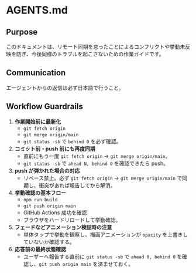 # AGENTS.md

## Purpose
このドキュメントは、リモート同期を怠ったことによるコンフリクトや挙動未反映を防ぎ、今後同様のトラブルを起こさないための作業ガイドです。

## Communication
エージェントからの返信は必ず日本語で行うこと。

## Workflow Guardrails
1. **作業開始前に最新化**
   - `git fetch origin`
   - `git merge origin/main`
   - `git status -sb` で `behind 0` を必ず確認。
2. **コミット前・push 前にも再度同期**
   - 直前にもう一度 `git fetch origin` → `git merge origin/main`。
   - `git status -sb` で `ahead N, behind 0` を確認できたら push。
3. **push が弾かれた場合の対応**
   - リベース禁止。必ず `git fetch origin` → `git merge origin/main` で同期し、衝突があれば報告してから解消。
4. **挙動確認の基本フロー**
   - `npm run build`
   - `git push origin main`
   - GitHub Actions 成功を確認
   - ブラウザをハードリロードして挙動確認。
5. **フェードなどアニメーション検証時の注意**
   - 単体タップで挙動を観察し、描画アニメーションが `opacity` を上書きしていないか確認する。
6. **応答前の最終状態確認**
   - ユーザーへ報告する直前に `git status -sb` で `ahead 0, behind 0` を確認し、`git push origin main` を済ませておく。
